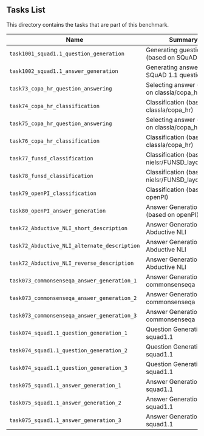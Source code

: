 ## Tasks List 

This directory contains the tasks that are part of this benchmark. 


Name | Summary | Category
---- | ----------- | --------
`task1001_squad1.1_question_generation` | Generating guestions (based on SQuAD 1.1) | Question Generation  
`task1002_squad1.1_answer_generation` | Generating answers to SQuAD 1.1 questions | Answer Generation
`task73_copa_hr_question_answering` | Selecting answer (based on classla/copa_hr) | Answer Selection
`task74_copa_hr_classification` | Classification (based on classla/copa_hr) | Classification
`task75_copa_hr_question_answering` | Selecting answer (based on classla/copa_hr) | Answer Selection
`task76_copa_hr_classification` | Classification (based on classla/copa_hr) | Classification
`task77_funsd_classification` | Classification (based on nielsr/FUNSD_layoutlmv2) | Classification
`task78_funsd_classification` | Classification (based on nielsr/FUNSD_layoutlmv2) | Classification
`task79_openPI_classification` | Classification (based on openPI) | Classification
`task80_openPI_answer_generation` | Answer Generation (based on openPI) | Answer Generation
`task72_Abductive_NLI_short_description` | Answer Generation to Abductive NLI | Answer Generation
`task72_Abductive_NLI_alternate_description` | Answer Generation to Abductive NLI | Answer Generation
`task72_Abductive_NLI_reverse_description` | Answer Generation to Abductive NLI | Answer Generation
`task073_commonsenseqa_answer_generation_1` | Answer Generation to commonsenseqa | Answer Generation
`task073_commonsenseqa_answer_generation_2` | Answer Generation to commonsenseqa | Answer Generation
`task073_commonsenseqa_answer_generation_3` | Answer Generation to commonsenseqa | Answer Generation
`task074_squad1.1_question_generation_1` | Question Generation to squad1.1| Question Generation
`task074_squad1.1_question_generation_2` | Question Generation to squad1.1| Question Generation
`task074_squad1.1_question_generation_3` | Question Generation to squad1.1| Question Generation
`task075_squad1.1_answer_generation_1` | Answer Generation to squad1.1| Answer Generation
`task075_squad1.1_answer_generation_2` | Answer Generation to squad1.1| Answer Generation
`task075_squad1.1_answer_generation_3` | Answer Generation to squad1.1| Answer Generation
